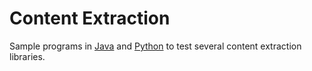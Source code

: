 # Content Extraction

Sample programs in [Java](./java) and [Python](./python) to test several content extraction libraries.

